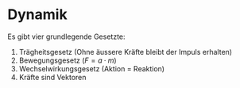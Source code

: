 # Dynamik

Es gibt vier grundlegende Gesetzte:

1. Trägheitsgesetz (Ohne äussere Kräfte bleibt der Impuls erhalten)
2. Bewegungsgesetz ($F=a\cdot m$)
3. Wechselwirkungsgesetz (Aktion = Reaktion)
4. Kräfte sind Vektoren
